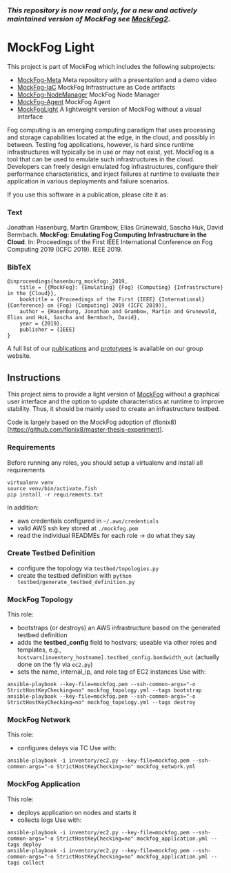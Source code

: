 ### *This repository is now read only, for a new and actively maintained version of MockFog see [MockFog2](https://github.com/MoeweX/MockFog2)*.

# MockFog Light

This project is part of MockFog which includes the following subprojects:
* [MockFog-Meta](https://github.com/OpenFogStack/MockFog-Meta) Meta repository with a presentation and a demo video
* [MockFog-IaC](https://github.com/OpenFogStack/MockFog-IaC) MockFog Infrastructure as Code artifacts
* [MockFog-NodeManager](https://github.com/OpenFogStack/MockFog-NodeManager) MockFog Node Manager
* [MockFog-Agent](https://github.com/OpenFogStack/MockFog-Agent) MockFog Agent
* [MockFogLight](https://github.com/OpenFogStack/MockFogLight) A lightweight version of MockFog without a visual interface

Fog computing is an emerging computing paradigm that uses processing and storage capabilities located at the edge, in the cloud, and possibly in between. Testing fog applications, however, is hard since runtime infrastructures will typically be in use or may not exist, yet.
MockFog is a tool that can be used to emulate such infrastructures in the cloud. Developers can freely design emulated fog infrastructures, configure their performance characteristics, and inject failures at runtime to evaluate their application in various deployments and failure scenarios.

If you use this software in a publication, please cite it as:

### Text
Jonathan Hasenburg, Martin Grambow, Elias Grünewald, Sascha Huk, David Bermbach. **MockFog: Emulating Fog Computing Infrastructure in the Cloud**. In: Proceedings of the First IEEE International Conference on Fog Computing 2019 (ICFC 2019). IEEE 2019.

### BibTeX
```
@inproceedings{hasenburg_mockfog:_2019,
	title = {{MockFog}: {Emulating} {Fog} {Computing} {Infrastructure} in the {Cloud}},
	booktitle = {Proceedings of the First {IEEE} {International} {Conference} on {Fog} {Computing} 2019 (ICFC 2019)},
	author = {Hasenburg, Jonathan and Grambow, Martin and Grunewald, Elias and Huk, Sascha and Bermbach, David},
	year = {2019},
	publisher = {IEEE}
}
```

A full list of our [publications](https://www.mcc.tu-berlin.de/menue/forschung/publikationen/parameter/en/) and [prototypes](https://www.mcc.tu-berlin.de/menue/forschung/prototypes/parameter/en/) is available on our group website.

## Instructions

This project aims to provide a light version of [MockFog](https://github.com/OpenFogStack/MockFog-Meta) without a graphical user interface and the option to update characteristics at runtime to improve stability.
Thus, it should be mainly used to create an infrastructure testbed.

Code is largely based on the MockFog adoption of (flonix8)[https://github.com/flonix8/master-thesis-experiment].

### Requirements
Before running any roles, you should setup a virtualenv and install all requirements

```fish
virtualenv venv
source venv/bin/activate.fish
pip install -r requirements.txt
```

In addition:
- aws credentials configured in `~/.aws/credentials`
- valid AWS ssh key stored at `./mockfog.pem`
- read the individual READMEs for each role -> do what they say

### Create Testbed Definition

- configure the topology via `testbed/topologies.py`
- create the testbed definition with `python testbed/generate_testbed_definition.py`

### MockFog Topology
This role:
- bootstraps (or destroys) an AWS infrastructure based on the generated testbed definition
- adds the **testbed_config** field to hostvars; useable via other roles and templates, e.g., `hostvars[inventory_hostname].testbed_config.bandwidth_out` (actually done on the fly via `ec2.py`)
- sets the name, internal_ip, and role tag of EC2 instances
Use with:
```fish
ansible-playbook --key-file=mockfog.pem --ssh-common-args="-o StrictHostKeyChecking=no" mockfog_topology.yml --tags bootstrap
ansible-playbook --key-file=mockfog.pem --ssh-common-args="-o StrictHostKeyChecking=no" mockfog_topology.yml --tags destroy
```
### MockFog Network
This role:
- configures delays via TC
Use with:
```fish
ansible-playbook -i inventory/ec2.py --key-file=mockfog.pem --ssh-common-args="-o StrictHostKeyChecking=no" mockfog_network.yml
```

### MockFog Application
This role:
- deploys application on nodes and starts it
- collects logs
Use with:
```fish
ansible-playbook -i inventory/ec2.py --key-file=mockfog.pem --ssh-common-args="-o StrictHostKeyChecking=no" mockfog_application.yml --tags deploy
ansible-playbook -i inventory/ec2.py --key-file=mockfog.pem --ssh-common-args="-o StrictHostKeyChecking=no" mockfog_application.yml --tags collect
```
